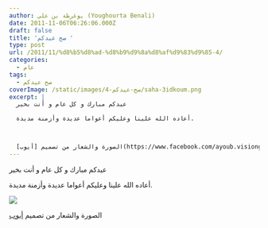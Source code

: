 ```yaml
---
author: يوغرطة بن علي (Youghourta Benali)
date: 2011-11-06T06:26:06.000Z
draft: false
title: 'صح عيدكم '
type: post
url: /2011/11/%d8%b5%d8%ad-%d8%b9%d9%8a%d8%af%d9%83%d9%85-4/
categories:
  - عام
tags:
  - صح عيدكم
coverImage: /static/images/صح-عيدكم-4/saha-3idkoum.png
excerpt: |
  عيدكم مبارك و كل عام و أنت بخير

  أعاده الله علينا وعليكم أعواما عديدة وأزمنة مديدة.



  الصورة والشعار من تصميم [أيوب](https://www.facebook.com/ayoub.visiongfx)
---
```

عيدكم مبارك و كل عام و أنت بخير

أعاده الله علينا وعليكم أعواما عديدة وأزمنة مديدة.

![](/static/images/صح-عيدكم-4/saha-3idkoum.png)

الصورة والشعار من تصميم [أيوب](https://www.facebook.com/ayoub.visiongfx)
